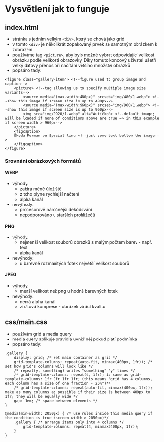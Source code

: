 # Vysvětlení jak to funguje
## index.html
- stránka s jedním velkým ```<div>```, který se chová jako grid
- v tomto ```<div>``` je několikrát zopakovaný prvek se samotným obrázkem k zobrazení
- používáme tag ```<picture>```, aby bylo možné vybrat odpovídající velikost obrázku podle velikosti obrazovky. Díky tomuto koncový uživatel ušetří velký datový přenos při načítání většího množství obrázků
- popsáno tady:
```html=
<figure class="gallery-item"> <!--figure used to group image and caption-->
    <picture> <!--tag allowing us to specify multiple image size variants-->
        <source media="(max-width:480px)" srcset="img/480/1.webp"> <!--show this image if screen size is up to 480px-->
        <source media="(max-width:960px)" srcset="img/960/1.webp"> <!--show this image if screen size is up to 960px-->
        <img src="img/1920/1.webp" alt="Autíčko"> <!--default image; will be loaded if none of conditions above are true => in this example if screen width > 960px-->
    </picture>
    <figcaption>
    Škoda Forman ve Special linu <!--just some text bellow the image-->
    </figcaption>
</figure>
```
### Srovnání obrázkových formátů
#### WEBP
- výhody:
    - zabírá méně úložiště
    - z toho plyne rychlejší načtení
    - alpha kanál
- nevýhody:
    - procesorově náročnější dekódování
    - nepodporováno u starších prohlížečů
#### PNG
- výhody:
    - nejmenší velikost souborů obrázků s malým počtem barev - např. text
    - alpha kanál
- nevýhody:
    - u barevně rozmanitých fotek největší velikost souborů
#### JPEG
- výhody:
    - menší velikost než png u hodně barevných fotek
- nevýhody:
    - nemá alpha kanál
    - ztrátová komprese - obrázek ztráci kvalitu
## css/main.css
- používám grid a media query
- media query aplikuje pravidla uvnitř něj pokud platí podmínka
- popsáno tady:
```css=
.gallery {
    display: grid; /* set main container as grid */
    grid-template-columns: repeat(auto-fit, minmax(400px, 1fr)); /* set how grid's columns will look like */
    /* repeat(y, something) writes "something" "y" times */
    /* grid-template-columns: repeat(4, 1fr); is same as grid-template-columns: 1fr 1fr 1fr 1fr; (this means "grid has 4 columns, each column has a size of one fraction - 25%")*/
    /* grid-template-columns: repeat(auto-fit, minmax(400px, 1fr));  make as many columns as possible if their size is between 400px to 1fr; they will be equally wide */
    gap: 1em; /* space between elements */
}

@media(min-width: 2050px) { /* use rules inside this media query if the condition is true (screen width > 2050px)*/
    .gallery { /* arrange items only into 4 columns */
        grid-template-columns: repeat(4, minmax(400px, 1fr)); 
    }
}
```